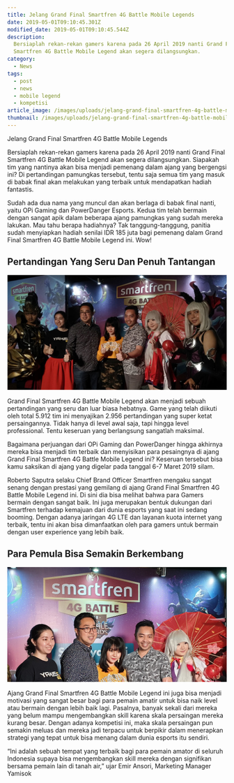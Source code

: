 ```yaml
---
title: Jelang Grand Final Smartfren 4G Battle Mobile Legends
date: 2019-05-01T09:10:45.301Z
modified_date: 2019-05-01T09:10:45.544Z
description:
  Bersiaplah rekan-rekan gamers karena pada 26 April 2019 nanti Grand Final
  Smartfren 4G Battle Mobile Legend akan segera dilangsungkan.
category:
  - News
tags:
  - post
  - news
  - mobile legend
  - kompetisi
article_image: /images/uploads/jelang-grand-final-smartfren-4g-battle-mobile-legends-1.jpg
thumbnail: /images/uploads/jelang-grand-final-smartfren-4g-battle-mobile-legends-1-thumb.jpg
---
```

Jelang Grand Final Smartfren 4G Battle Mobile Legends

Bersiaplah rekan-rekan gamers karena pada 26 April 2019 nanti Grand Final Smartfren 4G Battle Mobile Legend akan segera dilangsungkan. Siapakah tim yang nantinya akan bisa menjadi pemenang dalam ajang yang bergengsi ini? Di pertandingan pamungkas tersebut, tentu saja semua tim yang masuk di babak final akan melakukan yang terbaik untuk mendapatkan hadiah fantastis. 

Sudah ada dua nama yang muncul dan akan berlaga di babak final nanti, yaitu OPi Gaming dan PowerDanger Esports. Kedua tim telah bermain dengan sangat apik dalam beberapa ajang pamungkas yang sudah mereka lakukan. Mau tahu berapa hadiahnya? Tak tanggung-tanggung, panitia sudah menyiapkan hadiah senilai IDR 185 juta bagi pemenang dalam Grand Final Smartfren 4G Battle Mobile Legend ini. Wow!



## Pertandingan Yang Seru Dan Penuh Tantangan

![Jelang Grand Final Smartfren 4G Battle Mobile Legends](/images/uploads/jelang-grand-final-smartfren-4g-battle-mobile-legends-2.jpg)

Grand Final Smartfren 4G Battle Mobile Legend akan menjadi sebuah pertandingan yang seru dan luar biasa hebatnya. Game yang telah diikuti oleh total 5.912 tim ini menyajikan 2.956 pertandingan yang super ketat persaingannya. Tidak hanya di level awal saja, tapi hingga level professional. Tentu keseruan yang berlangsung sangatlah maksimal. 

Bagaimana perjuangan dari OPi Gaming dan PowerDanger hingga akhirnya mereka bisa menjadi tim terbaik dan menyisikan para pesaingnya di ajang Grand Final Smartfren 4G Battle Mobile Legend ini? Keseruan tersebut bisa kamu saksikan di ajang yang digelar pada tanggal 6-7 Maret 2019 silam. 

Roberto Saputra selaku Chief Brand Officer Smartfren mengaku sangat senang dengan prestasi yang gemilang di ajang Grand Final Smartfren 4G Battle Mobile Legend ini. Di sini dia bisa melihat bahwa para Gamers bermain dengan sangat baik. Ini juga merupakan bentuk dukungan dari Smartfren terhadap kemajuan dari dunia esports yang saat ini sedang booming. Dengan adanya jaringan 4G LTE dan layanan kuota internet yang terbaik, tentu ini akan bisa dimanfaatkan oleh para gamers untuk bermain dengan user experience yang lebih baik.



## Para Pemula Bisa Semakin Berkembang

![Jelang Grand Final Smartfren 4G Battle Mobile Legends](/images/uploads/jelang-grand-final-smartfren-4g-battle-mobile-legends-3.jpg)

Ajang Grand Final Smartfren 4G Battle Mobile Legend ini juga bisa menjadi motivasi yang sangat besar bagi para pemain amatir untuk bisa naik level atau bermain dengan lebih baik lagi. Pasalnya, banyak sekali dari mereka yang belum mampu mengembangkan skill karena skala persaingan mereka kurang besar. Dengan adanya kompetisi ini, maka skala persaingan pun semakin meluas dan mereka jadi terpacu untuk berpikir dalam menerapkan strategi yang tepat untuk bisa menang dalam dunia esports itu sendiri.

“Ini adalah sebuah tempat yang terbaik bagi para pemain amator di seluruh Indonesia supaya bisa mengembangkan skill mereka dengan signifikan bersama pemain lain di tanah air,” ujar Emir Ansori, Marketing Manager Yamisok
